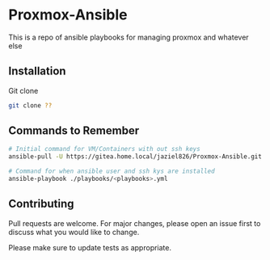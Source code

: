 # Proxmox-Ansible
This is a repo of ansible playbooks for managing proxmox and whatever else

## Installation

Git clone

```bash
git clone ??
```

## Commands to Remember 

```bash
# Initial command for VM/Containers with out ssh keys 
ansible-pull -U https://gitea.home.local/jaziel826/Proxmox-Ansible.git

# Command for when ansible user and ssh kys are installed  
ansible-playbook ./playbooks/<playbooks>.yml 
```

## Contributing

Pull requests are welcome. For major changes, please open an issue first
to discuss what you would like to change.

Please make sure to update tests as appropriate.
